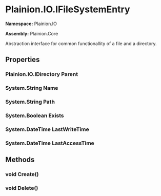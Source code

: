 
# Plainion.IO.IFileSystemEntry

**Namespace:** Plainion.IO

**Assembly:** Plainion.Core

Abstraction interface for common functionallity of a file and a directory.


## Properties

### Plainion.IO.IDirectory Parent

### System.String Name

### System.String Path

### System.Boolean Exists

### System.DateTime LastWriteTime

### System.DateTime LastAccessTime


## Methods

### void Create()

### void Delete()
